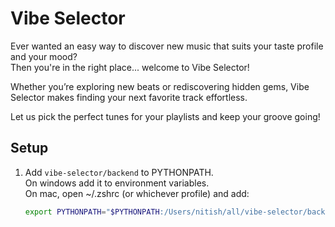 # Vibe Selector

Ever wanted an easy way to discover new music that suits your taste profile and your mood?  
Then you're in the right place... welcome to Vibe Selector!  

Whether you’re exploring new beats or rediscovering hidden gems, Vibe Selector makes finding your next favorite track effortless.   

Let us pick the perfect tunes for your playlists and keep your groove going!

## Setup

1. Add `vibe-selector/backend` to PYTHONPATH.  
    On windows add it to environment variables.  
    On mac, open ~/.zshrc (or whichever profile) and add:  

    ```bash
    export PYTHONPATH="$PYTHONPATH:/Users/nitish/all/vibe-selector/backend
    ```
